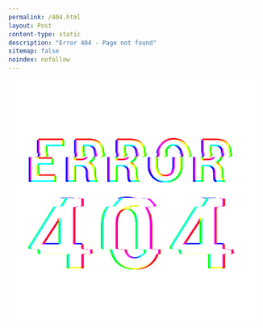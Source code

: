 ```yaml
---
permalink: /404.html
layout: Post
content-type: static
description: "Error 404 - Page not found"
sitemap: false
noindex: nofollow
---
```


<p class="disable-select" align="center"><img id="error-404" src="/assets/img/404.gif" alt="Error 404"></p>
